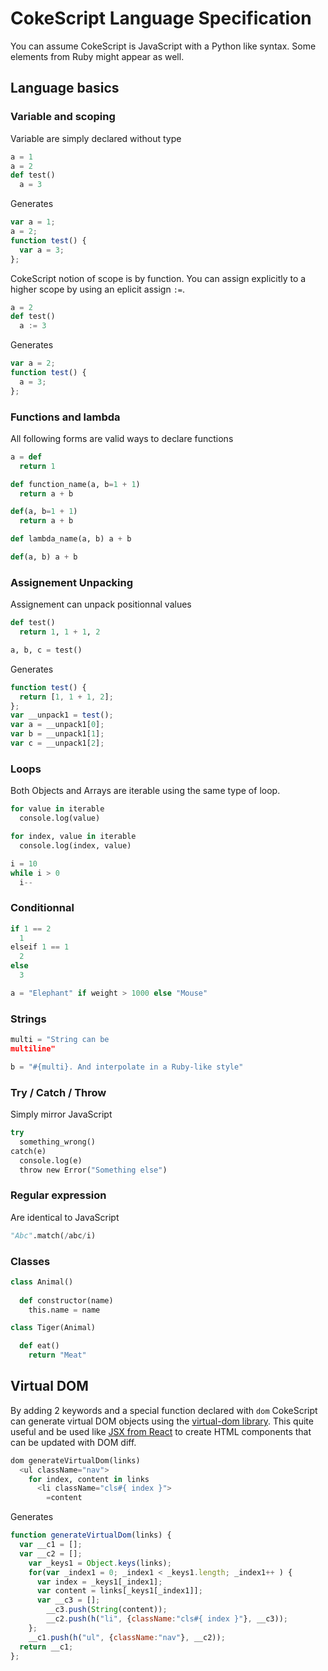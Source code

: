# CokeScript Language Specification

You can assume CokeScript is JavaScript with a Python like syntax. Some elements from Ruby might appear as well.

## Language basics

### Variable and scoping

Variable are simply declared without type

```python
a = 1
a = 2
def test()
  a = 3
```

Generates

```javascript
var a = 1;
a = 2;
function test() {
  var a = 3;
};
```

CokeScript notion of scope is by function. You can assign explicitly to a higher scope
by using an eplicit assign `:=`.

```python
a = 2
def test()
  a := 3
```

Generates

```javascript
var a = 2;
function test() {
  a = 3;
};
```

### Functions and lambda

All following forms are valid ways to declare functions

```python
a = def
  return 1

def function_name(a, b=1 + 1)
  return a + b

def(a, b=1 + 1)
  return a + b

def lambda_name(a, b) a + b

def(a, b) a + b
```

### Assignement Unpacking

Assignement can unpack positionnal values

```python
def test()
  return 1, 1 + 1, 2

a, b, c = test()
```

Generates

```javascript
function test() {
  return [1, 1 + 1, 2];
};
var __unpack1 = test();
var a = __unpack1[0];
var b = __unpack1[1];
var c = __unpack1[2];
```

### Loops

Both Objects and Arrays are iterable using the same type of loop.

```python
for value in iterable
  console.log(value)

for index, value in iterable
  console.log(index, value)

i = 10
while i > 0
  i--
```

### Conditionnal

```python
if 1 == 2
  1
elseif 1 == 1
  2
else
  3

a = "Elephant" if weight > 1000 else "Mouse"
```

### Strings

```python
multi = "String can be 
multiline"

b = "#{multi}. And interpolate in a Ruby-like style"
```

### Try / Catch / Throw

Simply mirror JavaScript

```python
try
  something_wrong()
catch(e)
  console.log(e)
  throw new Error("Something else")
```

### Regular expression

Are identical to JavaScript

```python
"Abc".match(/abc/i)
```

### Classes

```python
class Animal()
  
  def constructor(name)
    this.name = name

class Tiger(Animal)

  def eat()
    return "Meat"
```

## Virtual DOM

By adding 2 keywords and a special function declared with `dom` CokeScript
can generate virtual DOM objects using the [virtual-dom library](https://github.com/Matt-Esch/virtual-dom).
This quite useful and be used like [JSX from React](http://facebook.github.io/react/docs/jsx-in-depth.html) to create
HTML components that can be updated with DOM diff.

```python
dom generateVirtualDom(links)
  <ul className="nav">
    for index, content in links
      <li className="cls#{ index }">
        =content
```

Generates

```javascript
function generateVirtualDom(links) {
  var __c1 = [];
  var __c2 = [];
    var _keys1 = Object.keys(links);
    for(var _index1 = 0; _index1 < _keys1.length; _index1++ ) {
      var index = _keys1[_index1];
      var content = links[_keys1[_index1]];
      var __c3 = [];
        __c3.push(String(content));
        __c2.push(h("li", {className:"cls#{ index }"}, __c3));
    };
    __c1.push(h("ul", {className:"nav"}, __c2));
  return __c1;
};
```